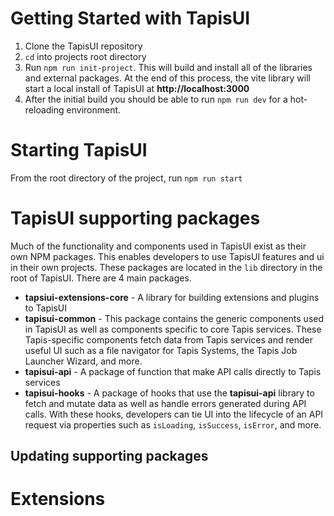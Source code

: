 # Getting Started with TapisUI

1. Clone the TapisUI repository
2. `cd` into projects root directory
3. Run `npm run init-project`. This will build and install all of the libraries and external packages. At the end of this process, the vite library will start a local install of TapisUI at **http://localhost:3000**
4. After the initial build you should be able to run `npm run dev` for a hot-reloading environment.

# Starting TapisUI

From the root directory of the project, run `npm run start`

# TapisUI supporting packages

Much of the functionality and components used in TapisUI exist as their own NPM packages.
This enables developers to use TapisUI features and ui in their own projects. These packages are located in the `lib` directory in the root of TapisUI. There are 4 main packages.

- **tapsiui-extensions-core** - A library for building extensions and plugins to TapisUI
- **tapisui-common** - This package contains the generic components used in TapisUI as well as components specific to core Tapis services. These Tapis-specific components fetch data from Tapis services and render useful UI such as a file navigator for Tapis Systems, the Tapis Job Launcher Wizard, and more.
- **tapisui-api** - A package of function that make API calls directly to Tapis services
- **tapisui-hooks** - A package of hooks that use the **tapisui-api** library to fetch and mutate data as well as handle errors generated during API calls. With these hooks, developers can tie UI into the lifecycle of an API request via properties such as `isLoading`, `isSuccess`, `isError`, and more.

## Updating supporting packages

# Extensions
